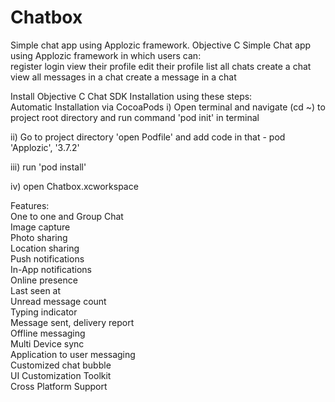 # Chatbox
Simple chat app using Applozic framework. 
Objective C Simple Chat app using Applozic framework in which users can:  
register 
login 
view their profile 
edit their profile 
list all chats
create a chat 
view all messages in a chat 
create a message in a chat  

Install Objective C Chat SDK Installation using these steps:  
Automatic Installation via CocoaPods 
i) Open terminal and navigate (cd ~) to project root directory and run command 'pod init' in terminal 

ii) Go to project directory 'open Podfile' and add code in that -  pod 'Applozic', '3.7.2' 

iii) run 'pod install' 

iv) open Chatbox.xcworkspace  

Features:  
One to one and Group Chat  
Image capture  
Photo sharing  
Location sharing  
Push notifications  
In-App notifications  
Online presence  
Last seen at  
Unread message count  
Typing indicator  
Message sent, delivery report  
Offline messaging  
Multi Device sync  
Application to user messaging  
Customized chat bubble  
UI Customization Toolkit  
Cross Platform Support
